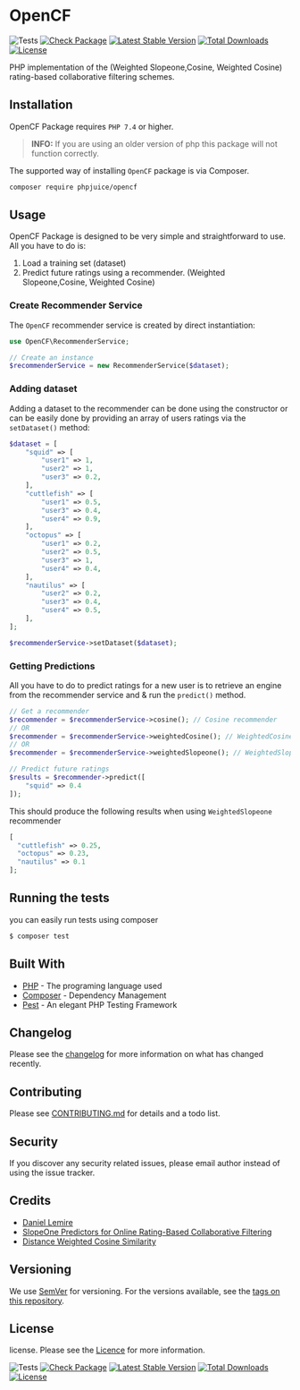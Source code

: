 # OpenCF

![Tests](https://github.com/phpjuice/opencf/workflows/Tests/badge.svg?branch=main)
[![Check Package](https://github.com/phpjuice/opencf/actions/workflows/cron.yml/badge.svg)](https://github.com/phpjuice/opencf/actions/workflows/cron.yml)
[![Latest Stable Version](http://poser.pugx.org/phpjuice/opencf/v)](https://packagist.org/packages/phpjuice/opencf)
[![Total Downloads](http://poser.pugx.org/phpjuice/opencf/downloads)](https://packagist.org/packages/phpjuice/opencf)
[![License](http://poser.pugx.org/phpjuice/opencf/license)](https://packagist.org/packages/phpjuice/opencf)

PHP implementation of the (Weighted Slopeone,Cosine, Weighted Cosine) rating-based collaborative filtering schemes.

## Installation

OpenCF Package requires `PHP 7.4` or higher.

> **INFO:** If you are using an older version of php this package will not function correctly.

The supported way of installing `OpenCF` package is via Composer.

```bash
composer require phpjuice/opencf
```

## Usage

OpenCF Package is designed to be very simple and straightforward to use. All you have to do is:

1. Load a training set (dataset)
3. Predict future ratings using a recommender. (Weighted Slopeone,Cosine, Weighted Cosine)

### Create Recommender Service

The `OpenCF` recommender service is created by direct instantiation:

```php
use OpenCF\RecommenderService;

// Create an instance
$recommenderService = new RecommenderService($dataset);
```

### Adding dataset

Adding a dataset to the recommender can be done using the constructor or can be easily done by providing an array of
users ratings via the `setDataset()` method:

```php
$dataset = [
    "squid" => [
        "user1" => 1,
        "user2" => 1,
        "user3" => 0.2,
    ],
    "cuttlefish" => [
        "user1" => 0.5,
        "user3" => 0.4,
        "user4" => 0.9,
    ],
    "octopus" => [
        "user1" => 0.2,
        "user2" => 0.5,
        "user3" => 1,
        "user4" => 0.4,
    ],
    "nautilus" => [
        "user2" => 0.2,
        "user3" => 0.4,
        "user4" => 0.5,
    ],
];

$recommenderService->setDataset($dataset);
```

### Getting Predictions

All you have to do to predict ratings for a new user is to retrieve an engine from the recommender service and & run
the `predict()` method.

```php
// Get a recommender
$recommender = $recommenderService->cosine(); // Cosine recommender
// OR
$recommender = $recommenderService->weightedCosine(); // WeightedCosine recommender
// OR
$recommender = $recommenderService->weightedSlopeone(); // WeightedSlopeone recommender

// Predict future ratings
$results = $recommender->predict([
    "squid" => 0.4
]);
```

This should produce the following results when using `WeightedSlopeone` recommender

```php
[
  "cuttlefish" => 0.25,
  "octopus" => 0.23,
  "nautilus" => 0.1
];
```

## Running the tests

you can easily run tests using composer

```bash
$ composer test
```

## Built With

- [PHP](http://www.php.net) - The programing language used
- [Composer](https://getcomposer.org) - Dependency Management
- [Pest](https://pestphp.com) - An elegant PHP Testing Framework

## Changelog

Please see the [changelog](changelog.md) for more information on what has changed recently.

## Contributing

Please see [CONTRIBUTING.md](./CONTRIBUTING.md) for details and a todo list.

## Security

If you discover any security related issues, please email author instead of using the issue tracker.

## Credits

- [Daniel Lemire](https://github.com/lemire)
- [SlopeOne Predictors for Online Rating-Based Collaborative Filtering](https://www.researchgate.net/publication/1960789_Slope_One_Predictors_for_Online_Rating-Based_Collaborative_Filtering)
- [Distance Weighted Cosine Similarity](https://link.springer.com/chapter/10.1007/978-3-642-41278-3_74)

## Versioning

We use [SemVer](http://semver.org/) for versioning. For the versions available, see
the [tags on this repository](https://github.com/PHPJuice/opencf/tags).

## License

license. Please see the [Licence](https://github.com/phpjuice/opencf/blob/main/LICENSE) for more information.

![Tests](https://github.com/phpjuice/opencf/workflows/Tests/badge.svg?branch=main)
[![Check Package](https://github.com/phpjuice/opencf/actions/workflows/cron.yml/badge.svg)](https://github.com/phpjuice/opencf/actions/workflows/cron.yml)
[![Latest Stable Version](http://poser.pugx.org/phpjuice/opencf/v)](https://packagist.org/packages/phpjuice/opencf)
[![Total Downloads](http://poser.pugx.org/phpjuice/opencf/downloads)](https://packagist.org/packages/phpjuice/opencf)
[![License](http://poser.pugx.org/phpjuice/opencf/license)](https://packagist.org/packages/phpjuice/opencf)
